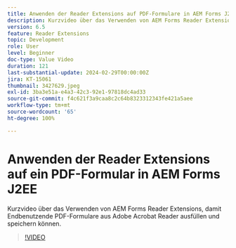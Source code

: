```yaml
---
title: Anwenden der Reader Extensions auf PDF-Formulare in AEM Forms J2EE
description: Kurzvideo über das Verwenden von AEM Forms Reader Extensions, damit Endbenutzende PDF-Formulare aus Adobe/Acrobat Reader ausfüllen und speichern können.
version: 6.5
feature: Reader Extensions
topic: Development
role: User
level: Beginner
doc-type: Value Video
duration: 121
last-substantial-update: 2024-02-29T00:00:00Z
jira: KT-15061
thumbnail: 3427629.jpeg
exl-id: 3ba3e51a-e4a3-42c3-92e1-97818dc4ad33
source-git-commit: f4c621f3a9caa8c2c64b8323312343fe421a5aee
workflow-type: tm+mt
source-wordcount: '65'
ht-degree: 100%

---
```


# Anwenden der Reader Extensions auf ein PDF-Formular in AEM Forms J2EE

Kurzvideo über das Verwenden von AEM Forms Reader Extensions, damit Endbenutzende PDF-Formulare aus Adobe Acrobat Reader ausfüllen und speichern können.

>[!VIDEO](https://video.tv.adobe.com/v/3427629/?learn=on)
